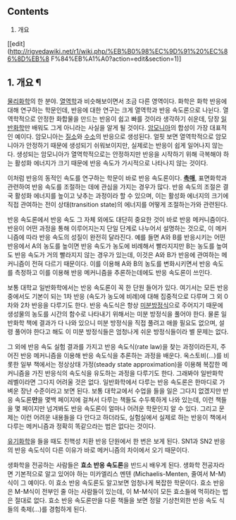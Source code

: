 ## Contents

    

1. 개요 

[[edit](http://rigvedawiki.net/r1/wiki.php/%EB%B0%98%EC%9D%91%20%EC%86%8D%EB%8
F%84%EB%A1%A0?action=edit&section=1)]

## 1. 개요 ¶

[물리화학](%EB%AC%BC%EB%A6%AC%ED%99%94%ED%95%99.md)의 한 분야.
[열역학](%EC%97%B4%EC%97%AD%ED%95%99.md)과 비슷해보이면서 조금 다른 영역이다. 화학은 화학 반응에 대해
연구하는 학문인데, 반응에 대한 연구는 크게 열역학과 반응 속도론으로 나뉜다. 열역학적으로 안정한 화합물을 만드는 반응이 쉽고 빠를 것이라
생각하기 쉬운데, 당장 [일반화학](%EC%9D%BC%EB%B0%98%ED%99%94%ED%95%99.md)만 배워도 그게 아니라는
사실을 알게 될 것이다. [암모니아](%EC%95%94%EB%AA%A8%EB%8B%88%EC%95%84.md)의 합성이 가장 대표적인
예이다. 암모니아는 [질소](%EC%A7%88%EC%86%8C.md)와 [수소](%EC%88%98%EC%86%8C.md)의
반응으로 생성된다. 얼핏 보면 열역학적으로 암모니아가 안정하기 때문에 생성되기 쉬워보이지만, 실제로는 반응이 쉽게 일어나지 않는다. 생성되는
암모니아가 열역학적으로는 안정하지만 반응을 시작하기 위해 극복해야 하는 활성화 에너지가 크기 때문에 반응 속도가 가시적으로 나타나지 않는
것이다.

  

이처럼 반응의 동적인 속도를 연구하는 학문이 바로 반응 속도론이다. **[촉매](%EC%B4%89%EB%A7%A4.md)**,
표면화학과 관련하여 반응 속도를 조절하는 데에 관심을 가지는 경우가 많다. 반응 속도의 조절은 결국 활성화 에너지를 높이고 낮추는 과정이라
할 수 있으며, 이는 활성화 에너지의 크기에 직접 관여하는 전이 상태(transition state)의 에너지를 어떻게 조절하는가와
관련된다.

  

반응 속도론에서 반응 속도 그 자체 외에도 대단히 중요한 것이 바로 반응 메커니즘이다. 반응이 어떤 과정을 통해 이루어지는지 단일 단계로
나누어서 설명하는 것으로, 이 메커니즘에 따라 반응 속도의 성질이 완전히 달라진다. 예를 들면 A와 B를 반응시키는 어떤 반응에서 A의
농도를 높이면 반응 속도가 농도에 비례해서 빨라지지만 B는 농도를 높여도 반응 속도가 거의 빨라지지 않는 경우가 있는데, 이것은 A와 B가
반응에 관여하는 메커니즘이 전혀 다르기 때문이다. 이를 이용해 A와 B의 농도를 변화시키면서 반응 속도를 측정하고 이를 이용해 반응
메커니즘을 추론하는데에도 반응 속도론이 쓰인다.

  

보통 대학교 일반화학에서는 반응 속도론이 꼭 한 단원 들어가 있다. 여기서는 모든 반응 중에서도 기본이 되는 1차 반응 (속도가 농도에
비례)에 대해 집중적으로 다루며 그 외 0차와 2차 반응을 다루기도 한다. 반응 속도식은 항상 [미분방정식](%EB%AF%B8%EB%B6%84%20%EB%B0%A9%EC%A0%95%EC%8B%9D.md)으로 주어지기 때문에 생성물의
농도를 시간의 함수로 나타내기 위해서는 미분 방정식을 풀어야 한다. 물론 일반화학 책에 결과가 다 나와 있으니 미분 방정식을 직접 풀려고
애쓸 필요도 없으며, 설령 풀어야 한다고 해도 이 미분 방정식들은 엄청나게 쉬운 방정식들이라 별 문제는 없다.

  

그 외에 반응 속도 실험 결과를 가지고 반응 속도식(rate law)을 찾는 과정이라든지, 주어진 반응 메커니즘을 이용해 반응 속도식을
추론하는 과정을 배운다. 옥스토비(...)를 비롯한 일부 책에서는 정상상태 가정(steady state approximation)을 이용해
복잡한 메커니즘을 가진 반응식의 속도식을 유도하는 과정을 다루기도 한다. 그래봐야 일반화학 레벨이라면 그다지 어려울 것은 없다. 일반화학에서
다루는 반응 속도론은 한마디로 가벼운 장난 수준이라고 보면 된다. 보통 대학교에서 수업을 들을 일은 그다지 없겠지만 반응 속도론**만**을
몇백 페이지에 걸쳐서 다루는 책들도 수두룩하게 나와 있는데, 이런 책들을 몇 페이지만 넘겨봐도 반응 속도론이 얼마나 어려운 학문인지 알 수
있다. 그리고 문제는 이런 어려운 내용들을 다 안다고 하더라도, 실험실에서 실제로 하는 반응이 책에서 다루는 메커니즘과 정확히 똑같으라는
법은 없다는 것이다.

  

[유기화학](%EC%9C%A0%EA%B8%B0%ED%99%94%ED%95%99.md)을 들을 때도 친핵성 치환 반응 단원에서 한 번은
보게 된다. SN1과 SN2 반응의 반응 속도식이 다른 이유가 바로 메커니즘의 차이에서 오기 때문이다.

  

생화학을 전공하는 사람들은 **효소 반응 속도론**을 반드시 배우게 된다. 생화학 전공자라면 기본적으로 알고 있어야 하는 미카엘리스 멘텐
(Michaelis-Menten, 줄여서 M-M) 식이 그 예이다. 이 효소 반응 속도론도 알고보면 엄청나게 복잡한 학문이다. 효소 반응은
M-M식이 전부인 줄 아는 사람들이 있는데, 이 M-M식이 모든 효소들에 먹히라는 법은 절대로 없다. 효소 반응 속도론만을 다룬 책들을 보면
정말 기상천외한 반응 속도 식들의 축제(...)를 경험하게 된다.

  
  
  

